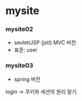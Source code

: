 # mysite

### mysite02
* sevlet/JSP (jstl) MVC 버전
* 표준: user

### mysite03
* spring 버전


login -> 쿠키와 세션의 원리 알기
